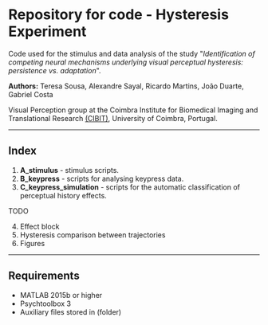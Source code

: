 # Repository for code - Hysteresis Experiment
Code used for the stimulus and data analysis of the study "*Identification of competing neural mechanisms underlying visual perceptual hysteresis: persistence vs. adaptation*".

**Authors:** Teresa Sousa, Alexandre Sayal, Ricardo Martins, João Duarte, Gabriel Costa

Visual Perception group at the Coimbra Institute for Biomedical Imaging and Translational Research [(CIBIT)](https://www.uc.pt/en/uid/cibit), University of Coimbra, Portugal.

---

## Index
1. **A_stimulus** - stimulus scripts.
2. **B_keypress** - scripts for analysing keypress data.
3. **C_keypress_simulation** - scripts for the automatic classification of perceptual history effects.

TODO

4. Effect block
5. Hysteresis comparison between trajectories
6. Figures
---
## Requirements
- MATLAB 2015b or higher
- Psychtoolbox 3
- Auxiliary files stored in (folder)